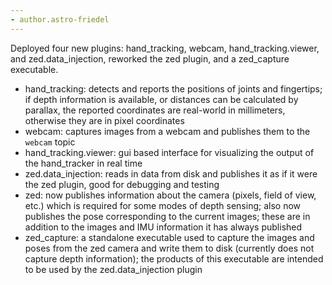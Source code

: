 ```yaml
---
- author.astro-friedel
---
```

Deployed four new plugins: hand_tracking, webcam, hand_tracking.viewer, and zed.data_injection, reworked the zed plugin, and a zed_capture executable.
  - hand_tracking: detects and reports the positions of joints and fingertips; if depth information is available, or distances can be calculated by parallax, the reported coordinates are real-world in millimeters, otherwise they are in pixel coordinates
  - webcam: captures images from a webcam and publishes them to the `webcam` topic 
  - hand_tracking.viewer: gui based interface for visualizing the output of the hand_tracker in real time
  - zed.data_injection: reads in data from disk and publishes it as if it were the zed plugin, good for debugging and testing
  - zed: now publishes information about the camera (pixels, field of view, etc.) which is required for some modes of depth sensing; also now publishes the pose corresponding to the current images; these are in addition to the images and IMU information it has always published
  - zed_capture: a standalone executable used to capture the images and poses from the zed camera and write them to disk (currently does not capture depth information); the products of this executable are intended to be used by the zed.data_injection plugin 
